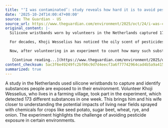 ```yaml
---
title: "‘I was contaminated’: study reveals how hard it is to avoid pesticide exposure"
date: '2025-10-24T14:00:47+00:00'
source: The Guardian - US
source_url: https://www.theguardian.com/environment/2025/oct/24/i-was-contaminated-study-reveals-how-hard-it-is-to-avoid-pesticide-exposure
original_content: |-
  Silicone wristbands worn by volunteers in the Netherlands captured 173 substances in one week

  For decades, Khoji Wesselius has noticed the oily scent of pesticides during spraying periods when the wind has blown through his tiny farming village in a rural corner of the Netherlands.

  Now, after volunteering in an experiment to count how many such substances people are subjected to, Wesselius and his wife are one step closer to understanding the consequences of living among chemical-sprayed fields of seed potato, sugar beet, wheat, rye and onion.

   [Continue reading...](https://www.theguardian.com/environment/2025/oct/24/i-was-contaminated-study-reveals-how-hard-it-is-to-avoid-pesticide-exposure)
content_checksum: 5ac3f6e49249fc2bf06c9d7d4eecf3a6f77742964cad4b5a9a4150f821784162
summarized: true
---
```


A study in the Netherlands used silicone wristbands to capture and identify substances people are exposed to in their environment. Volunteer Khoji Wesselius, who lives in a farming village, took part in the experiment, which detected 173 different substances in one week. This brings him and his wife closer to understanding the potential impacts of living near fields sprayed with chemicals for crops like seed potato, sugar beet, wheat, rye, and onion. The experiment highlights the challenge of avoiding pesticide exposure in certain environments.